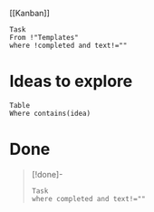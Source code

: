 [[Kanban]]
```dataview
Task
From !"Templates"
where !completed and text!=""
```
# Ideas to explore
```Dataview
Table
Where contains(idea)
```



# Done
>[!done]-
>```dataview
>Task
>where completed and text!=""
>```